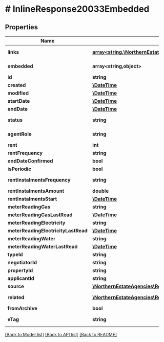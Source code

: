 # # InlineResponse20033Embedded

## Properties

Name | Type | Description | Notes
------------ | ------------- | ------------- | -------------
**links** | [**array<string,\NorthernEstateAgencies\ReapitFoundationsClient\Model\InlineResponse200Links>**](InlineResponse200Links.md) |  | [optional] [readonly]
**embedded** | **array<string,object>** |  | [optional] [readonly]
**id** | **string** | The unique identifier of the tenancy | [optional]
**created** | [**\DateTime**](\DateTime.md) | The date and time when the tenancy was created | [optional]
**modified** | [**\DateTime**](\DateTime.md) | The date and time when the tenancy was last modified | [optional]
**startDate** | [**\DateTime**](\DateTime.md) |  | [optional]
**endDate** | [**\DateTime**](\DateTime.md) |  | [optional]
**status** | **string** | The current status of the tenancy (offerPending/offerWithdrawn/offerRejected/arranging/current/finished/cancelled) | [optional]
**agentRole** | **string** | The role that the agent is performing for this tenancy (managed/rentCollection/collectFirstPayment/collectRentToDate/lettingOnly/introducingTenant) | [optional]
**rent** | **int** | The amount of rent required, returned in relation to the collection frequency | [optional]
**rentFrequency** | **string** | The rent collection frequency (weekly/monthly/annually) | [optional]
**endDateConfirmed** | **bool** | A flag determining whether or not the tenancy is confirmed to finish at the end date | [optional]
**isPeriodic** | **bool** | A flag determining whether or not the tenancy has been extended indefinitely | [optional]
**rentInstalmentsFrequency** | **string** | The frequency of rental instalment payments (weekly/fortnightly/monthly/quarterly/halfYearly/yearly/every28Days/other) | [optional]
**rentInstalmentsAmount** | **double** | The amount due for each rent instalment (where specified) | [optional]
**rentInstalmentsStart** | [**\DateTime**](\DateTime.md) | The date that the first instalment is due | [optional]
**meterReadingGas** | **string** | The recorded utility reading for the gas meter | [optional]
**meterReadingGasLastRead** | [**\DateTime**](\DateTime.md) | Date of when the reading of gas utility was last recorded | [optional]
**meterReadingElectricity** | **string** | The recorded utility reading for the electricity meter | [optional]
**meterReadingElectricityLastRead** | [**\DateTime**](\DateTime.md) | Date of when the reading of electricity utility was last recorded | [optional]
**meterReadingWater** | **string** | The recorded utility reading for the water meter | [optional]
**meterReadingWaterLastRead** | [**\DateTime**](\DateTime.md) | Date of when the reading of water utility was last recorded | [optional]
**typeId** | **string** | The unique identifier of the type of tenancy | [optional]
**negotiatorId** | **string** | The unique identifier of the negotiator who is managing the tenancy | [optional]
**propertyId** | **string** | The unique identifier of the property that relates to the tenancy | [optional]
**applicantId** | **string** | The unique identifier of the applicant who has applied to be a tenant | [optional]
**source** | [**\NorthernEstateAgencies\ReapitFoundationsClient\Model\InlineResponse20033Source**](InlineResponse20033Source.md) |  | [optional]
**related** | [**\NorthernEstateAgencies\ReapitFoundationsClient\Model\InlineResponse20033Related[]**](InlineResponse20033Related.md) | A collection of contact / company tenants associated to the tenancy. The first item in the collection is considered the primary relationship | [optional]
**fromArchive** | **bool** | A flag denoting whether or not this tenancy is archived | [optional]
**eTag** | **string** | The ETag for the current version of the tenancy. Used for managing update concurrency | [optional] [readonly]

[[Back to Model list]](../../README.md#models) [[Back to API list]](../../README.md#endpoints) [[Back to README]](../../README.md)
